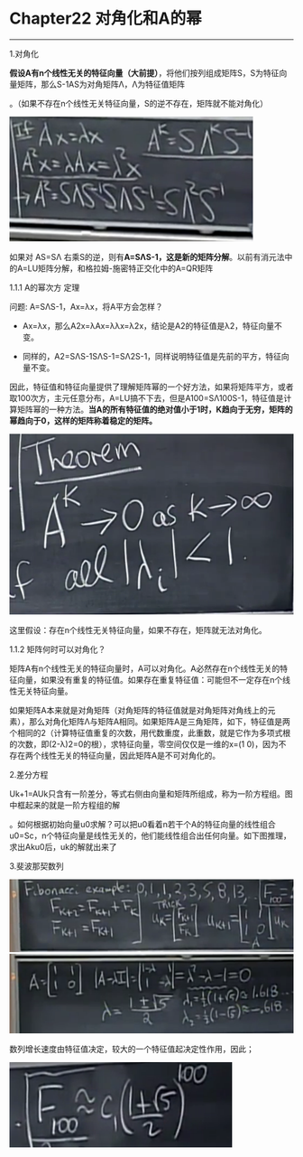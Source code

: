 # Chapter22 对角化和A的幂

---

1.对角化

**假设A有n个线性无关的特征向量（大前提）**，将他们按列组成矩阵S，S为特征向量矩阵，那么S-1AS为对角矩阵Λ，Λ为特征值矩阵

。（如果不存在n个线性无关特征向量，S的逆不存在，矩阵就不能对角化）

![](/assets/微信图片_20180204184549.png)

如果对 AS=SΛ 右乘S的逆，则有**A=SΛS-1，这是新的矩阵分解**。以前有消元法中的A=LU矩阵分解，和格拉姆-施密特正交化中的A=QR矩阵

1.1.1  A的幂次方 定理

问题: A=SΛS-1，Ax=λx，将A平方会怎样？

* Ax=λx，那么A2x=λAx=λλx=λ2x，结论是A2的特征值是λ2，特征向量不变。

* 同样的，A2=SΛS-1SΛS-1=SΛ2S-1，同样说明特征值是先前的平方，特征向量不变。

因此，特征值和特征向量提供了理解矩阵幂的一个好方法，如果将矩阵平方，或者取100次方，主元任意分布，A=LU搞不下去，但是A100=SΛ100S-1，特征值是计算矩阵幂的一种方法。**当A的所有特征值的绝对值小于1时，K趋向于无穷，矩阵的幂趋向于0，这样的矩阵称着稳定的矩阵。**

![](/assets/微信图片_20180204184658.png)

这里假设：存在n个线性无关特征向量，如果不存在，矩阵就无法对角化。

1.1.2 矩阵何时可以对角化？

矩阵A有n个线性无关的特征向量时，A可以对角化。A必然存在n个线性无关的特征向量，如果没有重复的特征值。如果存在重复特征值：可能但不一定存在n个线性无关特征向量。

如果矩阵A本来就是对角矩阵（对角矩阵的特征值就是对角矩阵对角线上的元素），那么对角化矩阵Λ与矩阵A相同。如果矩阵A是三角矩阵，如下，特征值是两个相同的2（计算特征值重复的次数，用代数重度，此重数，就是它作为多项式根的次数，即\(2-λ\)2=0的根），求特征向量，零空间仅仅是一维的x=\(1 0\)，因为不存在两个线性无关的特征向量，因此矩阵A是不可对角化的。

2.差分方程

Uk+1=AUk只含有一阶差分，等式右侧由向量和矩阵所组成，称为一阶方程组。图中框起来的就是一阶方程组的解

。如何根据初始向量u0求解？可以把u0看着n若干个A的特征向量的线性组合u0=Sc，n个特征向量是线性无关的，他们能线性组合出任何向量。如下图推理，求出Aku0后，uk的解就出来了





3.斐波那契数列

![](/assets/微信图片_20180204184701.png)![](/assets/微信图片_20180204184703.png)

数列增长速度由特征值决定，较大的一个特征值起决定性作用，因此；

![](/assets/微信图片_20180204184705.png)

